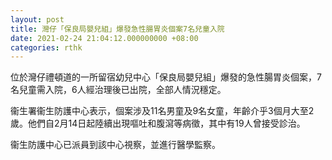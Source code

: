 ```yaml
---
layout: post
title: 灣仔「保良局嬰兒組」爆發急性腸胃炎個案7名兒童入院
date: 2021-02-24 21:04:12.000000000 +08:00
categories: rthk
---
```


位於灣仔禮頓道的一所留宿幼兒中心「保良局嬰兒組」爆發的急性腸胃炎個案，7名兒童需入院，6人經治理後已出院，全部人情況穩定。

衞生署衞生防護中心表示，個案涉及11名男童及9名女童，年齡介乎3個月大至2歲。他們自2月14日起陸續出現嘔吐和腹瀉等病徵，其中有19人曾接受診治。

衞生防護中心已派員到該中心視察，並進行醫學監察。

